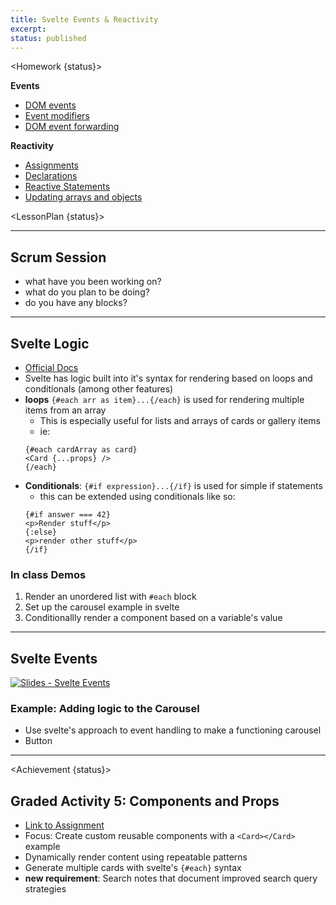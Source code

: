 ```yaml
---
title: Svelte Events & Reactivity
excerpt:
status: published
---
```


<script>
	import Homework from "$lib/components/Homework.svelte";
	import LessonPlan from "$lib/components/LessonPlan.svelte";
	import Achievement from "$lib/components/Achievement.svelte";
</script>

<Homework {status}>

**Events**

- [DOM events](https://learn.svelte.dev/tutorial/dom-events)
- [Event modifiers](https://learn.svelte.dev/tutorial/event-modifiers)
- [DOM event forwarding](https://learn.svelte.dev/tutorial/dom-event-forwarding)

**Reactivity**

- [Assignments](https://learn.svelte.dev/tutorial/reactive-assignments)
- [Declarations](https://learn.svelte.dev/tutorial/reactive-declarations)
- [Reactive Statements](https://learn.svelte.dev/tutorial/reactive-statements)
- [Updating arrays and objects](https://learn.svelte.dev/tutorial/updating-arrays-and-objects)

</Homework>

<LessonPlan {status}>

---

<h2 id="scrum-meeting">Scrum Session</h2>

- what have you been working on?
- what do you plan to be doing?
- do you have any blocks?

---

<h2 id="logic-in-svelte">Svelte Logic</h2>

- [Official Docs](https://svelte.dev/docs/logic-blocks)
- Svelte has logic built into it's syntax for rendering based on loops and conditionals (among other features)
- **loops** `{#each arr as item}...{/each}` is used for rendering multiple items from an array
  - This is especially useful for lists and arrays of cards or gallery items
  - ie:
  ```
  {#each cardArray as card}
  <Card {...props} />
  {/each}
  ```
- **Conditionals**: `{#if expression}...{/if}` is used for simple if statements
  - this can be extended using conditionals like so:
  ```
  {#if answer === 42}
  <p>Render stuff</p>
  {:else}
  <p>render other stuff</p>
  {/if}
  ```

### In class Demos

1. Render an unordered list with `#each` block
2. Set up the carousel example in svelte
3. Conditionallly render a component based on a variable's value

---

<h2 id="svelte-events">Svelte Events</h2>

[![Slides - Svelte Events](/images/slides/svelte-events.png)](https://sait-wbdv.github.io/slides/w23/cpnt-262/svelte-events.html)

### Example: Adding logic to the Carousel

- Use svelte's approach to event handling to make a functioning carousel
- Button

---

</LessonPlan>

<Achievement {status}>

<h2>Graded Activity 5: Components and Props</h2>

- [Link to Assignment](/courses/cpnt-262/assessments/activity-5)
- Focus: Create custom reusable components with a `<Card></Card>` example
- Dynamically render content using repeatable patterns
- Generate multiple cards with svelte's `{#each}` syntax
- **new requirement**: Search notes that document improved search query strategies

</Achievement>

